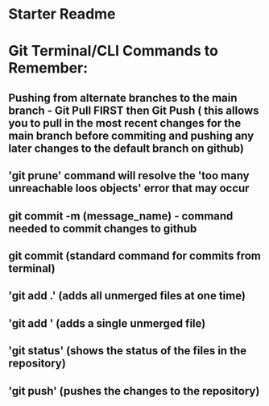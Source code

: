 # Starter Readme

# Git Terminal/CLI Commands to Remember:
## Pushing from alternate branches to the main branch - Git Pull FIRST then Git Push ( this allows you to pull in the most recent changes for the main branch before commiting and pushing any later changes to the default branch on github)
## 'git prune' command will resolve the 'too many unreachable loos objects' error that may occur

## git commit -m (message_name) - command needed to commit changes to github
## git commit (standard command for commits from terminal)

## 'git add .' (adds all unmerged files at one time)

## 'git add <filename>' (adds a single unmerged file)

## 'git status' (shows the status of the files in the repository)

## 'git push' (pushes the changes to the repository)
